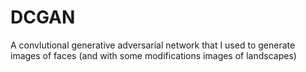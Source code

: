 # DCGAN
A convlutional generative adversarial network that I used to generate images of faces (and with some modifications images of landscapes)
